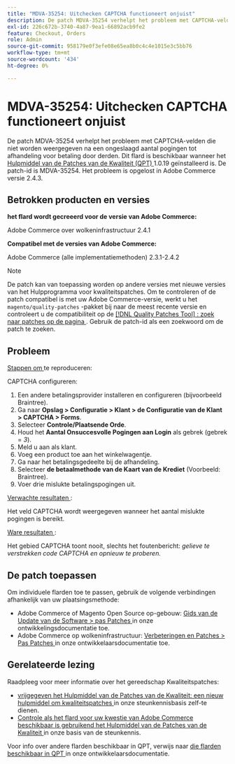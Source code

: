 ```yaml
---
title: "MDVA-35254: Uitchecken CAPTCHA functioneert onjuist"
description: De patch MDVA-35254 verhelpt het probleem met CAPTCHA-velden die niet worden weergegeven na een ongeslaagd aantal pogingen tot afhandeling voor betaling door derden. Deze patch is beschikbaar wanneer [Quality Patches Tool (QPT)] (/help/announcements/adobe-commerce-announcements/magento-quality-patches-released-new-tool-to-self-serve-quality-patches.md) 1.0.19 is geïnstalleerd. De patch-id is MDVA-35254. Het probleem is opgelost in Adobe Commerce versie 2.4.3.
exl-id: 226c672b-3740-4a87-9ea1-66892acb9fe2
feature: Checkout, Orders
role: Admin
source-git-commit: 958179e0f3efe08e65ea8b0c4c4e1015e3c5bb76
workflow-type: tm+mt
source-wordcount: '434'
ht-degree: 0%

---
```


# MDVA-35254: Uitchecken CAPTCHA functioneert onjuist

De patch MDVA-35254 verhelpt het probleem met CAPTCHA-velden die niet worden weergegeven na een ongeslaagd aantal pogingen tot afhandeling voor betaling door derden. Dit flard is beschikbaar wanneer het [ Hulpmiddel van de Patches van de Kwaliteit (QPT) ](/help/announcements/adobe-commerce-announcements/magento-quality-patches-released-new-tool-to-self-serve-quality-patches.md) 1.0.19 geïnstalleerd is. De patch-id is MDVA-35254. Het probleem is opgelost in Adobe Commerce versie 2.4.3.

## Betrokken producten en versies

**het flard wordt gecreeerd voor de versie van Adobe Commerce:**

Adobe Commerce over wolkeninfrastructuur 2.4.1

**Compatibel met de versies van Adobe Commerce:**

Adobe Commerce (alle implementatiemethoden) 2.3.1-2.4.2

>[!NOTE]
>
>De patch kan van toepassing worden op andere versies met nieuwe versies van het Hulpprogramma voor kwaliteitspatches. Om te controleren of de patch compatibel is met uw Adobe Commerce-versie, werkt u het `magento/quality-patches` -pakket bij naar de meest recente versie en controleert u de compatibiliteit op de [[!DNL Quality Patches Tool] : zoek naar patches op de pagina ](https://devdocs.magento.com/quality-patches/tool.html#patch-grid) . Gebruik de patch-id als een zoekwoord om de patch te zoeken.

## Probleem

<u> Stappen om </u> te reproduceren:

CAPTCHA configureren:

1. Een andere betalingsprovider installeren en configureren (bijvoorbeeld Braintree).
1. Ga naar **Opslag > Configuratie > Klant > de Configuratie van de Klant > CAPTCHA > Forms**.
1. Selecteer **Controle/Plaatsende Orde**.
1. Houd het **Aantal Onsuccesvolle Pogingen aan Login** als gebrek (gebrek = *3*).
1. Meld u aan als klant.
1. Voeg een product toe aan het winkelwagentje.
1. Ga naar het betalingsgedeelte bij de afhandeling.
1. Selecteer **de betaalmethode van de Kaart van de Krediet** (Voorbeeld: Braintree).
1. Voer drie mislukte betalingspogingen uit.

<u> Verwachte resultaten </u>:

Het veld CAPTCHA wordt weergegeven wanneer het aantal mislukte pogingen is bereikt.

<u> Ware resultaten </u>:

Het gebied CAPTCHA toont nooit, slechts het foutenbericht: *gelieve te verstrekken code CAPTCHA en opnieuw te proberen.*

## De patch toepassen

Om individuele flarden toe te passen, gebruik de volgende verbindingen afhankelijk van uw plaatsingsmethode:

* Adobe Commerce of Magento Open Source op-gebouw: [ Gids van de Update van de Software > pas Patches ](https://devdocs.magento.com/guides/v2.4/comp-mgr/patching/mqp.html) in onze ontwikkelingsdocumentatie toe.
* Adobe Commerce op wolkeninfrastructuur: [ Verbeteringen en Patches > Pas Patches ](https://devdocs.magento.com/cloud/project/project-patch.html) in onze ontwikkelaarsdocumentatie toe.

## Gerelateerde lezing

Raadpleeg voor meer informatie over het gereedschap Kwaliteitspatches:

* [ vrijgegeven het Hulpmiddel van de Patches van de Kwaliteit: een nieuw hulpmiddel om kwaliteitspatches ](/help/announcements/adobe-commerce-announcements/magento-quality-patches-released-new-tool-to-self-serve-quality-patches.md) in onze steunkennisbasis zelf-te dienen.
* [ Controle als het flard voor uw kwestie van Adobe Commerce beschikbaar is gebruikend het Hulpmiddel van de Patches van de Kwaliteit ](/help/support-tools/patches-available-in-qpt-tool/check-patch-for-magento-issue-with-magento-quality-patches.md) in onze basis van de steunkennis.

Voor info over andere flarden beschikbaar in QPT, verwijs naar [ die flarden beschikbaar in QPT ](https://devdocs.magento.com/quality-patches/tool.html#patch-grid) in onze ontwikkelaarsdocumentatie.
